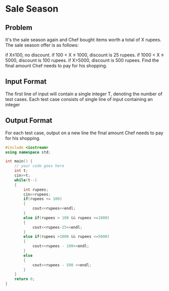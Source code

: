 # Sale Season
## Problem
It's the sale season again and Chef bought items worth a total of X rupees. The sale season offer is as follows:

if X≤100, no discount.
if 100 < X ≤ 1000, discount is 25 rupees.
if 1000 < X ≤ 5000, discount is 100 rupees.
if X>5000, discount is 500 rupees.
Find the final amount Chef needs to pay for his shopping.

## Input Format
The first line of input will contain a single integer T, denoting the number of test cases.
Each test case consists of single line of input containing an integer 
## Output Format
For each test case, output on a new line the final amount Chef needs to pay for his shopping.

```cpp
#include <iostream>
using namespace std;

int main() {
	// your code goes here
	int t;
	cin>>t;
	while(t--)
	{
	    int rupees;
	    cin>>rupees;
	    if(rupees <= 100)
	    {
	        cout<<rupees<<endl;
	    }
	    else if(rupees > 100 && rupees <=1000)
	    {
	        cout<<rupees-25<<endl;
	    }
	    else if(rupees >1000 && rupees <=5000)
	    {
	        cout<<rupees - 100<<endl;
	    }
	    else
	    {
	        cout<<rupees - 500 <<endl;
	    }
	}
	return 0;
}

```